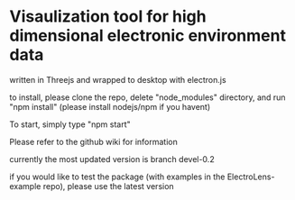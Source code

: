 # Visaulization tool for high dimensional electronic environment data

written in Threejs and wrapped to desktop  with electron.js 

to install, please clone the repo, delete "node_modules" directory, and run "npm install" (please install nodejs/npm if you havent)

To start, simply type "npm start"

Please refer to the github wiki for information

currently the most updated version is branch devel-0.2

if you would like to test the package (with examples in the ElectroLens-example repo), please use the latest version 
